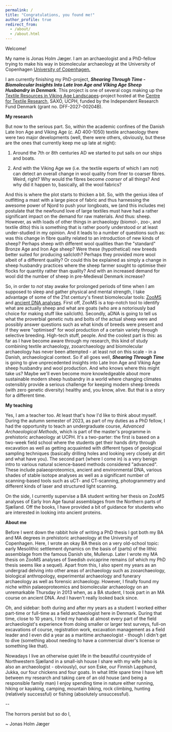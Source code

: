 ```yaml
---
permalink: /
title: "Congratulations, you found me!"
author_profile: true
redirect_from: 
  - /about/
  - /about.html
---
```

Welcome!

My name is Jonas Holm Jæger. I am an archaeologist and a PhD-fellow trying to make his way in biomolecular archaeology at the University of Copenhagen [University of Copenhagen.](https://saxo.ku.dk/forskning/forhistorisk-arkaeologi/)

I am currently finishing my PhD-project, ***Shearing Through Time - Biomolecular Insights Into Late Iron Age and VIking Age Sheep Husbandry in Denmark***. This project is one of several cogs making up the [Textile Resources in Viking Age Landscapes](https://ctr.hum.ku.dk/research-programmes-and-projects/trival/)-project hosted at the [Centre for Textile Research](https://ctr.hum.ku.dk/), SAXO, UCPH, funded by the Independent Research Fund Denmark (grant no. DFF-2027-00204B).

**My research**

But now to the serious part. So, within the academic confines of the Danish Late Iron Age and Viking Age (*c.* AD 400-1050) textile archaeology there were two major developments (well, there were others, obviously, but these are the ones that currently keep me up late at night):

1) Around the 7th or 8th centuries AD we started to put sails on our ships and boats.

2) And with the Viking Age we (i.e. the textile experts of which I am not) can detect an overall change in wool quality from finer to coarser fibres. Weird, right? Why would the fibres become *coarser* of all things? And why did it happen to, basically, all the wool fabrics? 

And this is where the plot starts to thicken a bit. So, with the genius idea of outfitting a mast with a large piece of fabric and thus harnessing the awesome power of Njord to push your longboats, we (and this includes me) postulate that the newfound love of large textiles must have had a rather significant impact on the demand for raw materials. And thus: sheep. However, as with loads of other things in archaeology (biomol-, zoo-, and textile ditto) this is something that is rather poorly understood or at least under-studied in my opinion. And it leads to a number of questions such as: was this change in fibre quality related to an introduction of new kinds of sheep? Perhaps sheep with different wool qualities than the "standard" Bronze Age and Iron Age sheep? Were these (hypothetical) new breeds better suited for producing sailcloth? Perhaps they provided more wool albeit of a different quality? Or could this be explained as simply a change in sheep husbandry practices where the sheep farmer sought to optimise their flocks for quantity rather than quality? And with an increased demand for wool did the number of sheep in pre-Medieval Denmark increase? 

So, in order to *not* stay awake for prolonged periods of time when I am supposed to sleep and gather physical and mental strength, I take advantage of some of the 21st century's finest biomolecular tools: [ZooMS](https://en.wikipedia.org/wiki/ZooMS) and [ancient DNA analyses](https://en.wikipedia.org/wiki/Ancient_DNA). First off, ZooMS is a top-notch tool to identify what are actually sheep and what are goats (who are a notoriously bad choice for making stuff like sailcloth). Secondly, aDNA is going to tell us what the proverbial genetic nuts and bolts of the actual sheep were and possibly answer questions such as what kinds of breeds were present and if they were "optimised" for wool production of a certain variety through selective breeding. High-tech stuff, people. And the coolest part is this: as far as I have become aware through my research, this kind of study combining textile archaeology, zooarchaeology and biomolecular archaeology has never been attempted - at least not on this scale - in a Danish, archaeological context. So if all goes well, ***Shearing Through Time*** is going to give unprecedented insights into Late Iron Age and Viking Age sheep husbandry and wool production. And who knows where this might take us? Maybe we'll even become more knowledgeable about more sustainable modern sheep husbandry in a world where changing climates ostensibly provide a serious challenge for keeping modern sheep breeds (with zero genetic diversity) healthy and, you know, alive. But that is a story for a different time.

**My teaching**

Yes, I am a teacher too. At least that's how I'd like to think about myself. During the autumn semester of 2023, as part of my duties as a PhD fellow, I had the opportunity to teach an undergraduate course, *Advanced Archaeological Methods*, which is part of the master's programme in prehistoric archaeology at UCPH. It's a two-parter: the first is based on a two-week field school where the students get their hands dirty through excavation as well as getting acquainted with different types of geological sampling techniques (basically drilling holes and looking very closely at dirt and what have you). The second part (where I come in) is a very benign intro to various natural science-based methods considered "advanced". These include palaeoproteomics, ancient and environmental DNA, various shades of stable isotope analyses as well as a significant number of scanning-based tools such as uCT- and CT-scanning, photogrammetry and different kinds of laser and structured light scanning. 

On the side, I currently supervise a BA student writing her thesis on ZooMS analyses of Early Iron Age faunal assemblages from the Northern parts of Sjælland. Off the books, I have provided a bit of guidance for students who are interested in looking into ancient proteins.

**About me**

Before I went down the rabbit hole of writing a PhD thesis I got both my BA and MA degrees in prehistoric archaeology at the University of Copenhagen. Here, I wrote an okay BA thesis on a very old-school topic: early Mesolithic settlement dynamics on the basis of (parts) of the lithic assemblage from the famous Danish site, Mullerup. Later I wrote my MA thesis on ZooMS analyses of Swedish ovicaprine remains (of which my PhD thesis seems like a sequel). Apart from this, I also spent my years as an undergrad delving into other areas of archaeology such as zooarchaeology, biological anthropology, experimental archaeology and funerary archaeology as well as forensic archaeology. However, I finally found my niche within palaeoproteomics and biomolecular archaeology on an unremarkable Thursday in 2013 when, as a BA student, I took part in an MA course on ancient DNA. And I haven't really looked back since. 

Oh, and sidebar: both during and after my years as a student I worked either part-time or full-time as a field archaeologist here in Denmark. During that time, close to 10 years, I tried my hands at almost every part of the field archaeologist's experience from doing smaller or larger test surveys, full-on excavations of course, registration work, excavation management as a field leader and I even did a year as a maritime archaeologist - though I didn't get to dive (something about needing to have a commercial diver's license or something like that). 

Nowadays I live an otherwise quiet life in the beautiful countryside of Northwestern Sjælland in a small-ish house I share with my wife (who is also an archaeologist - obviously), our son Eske, our Finnish Lapphund, Jukka, our four chickens and four goats. In what little spare time I have left between my research and taking care of an old house (and being a responsible family man) I enjoy spending time in nature either running, hiking or kayaking, camping, mountain biking, rock climbing, hunting (relatively successful) or fishing (absolutely unsuccessful). 

--

The horrors persist but so do I, 

~ Jonas Holm Jæger


